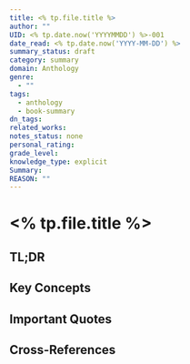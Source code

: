 ```yaml
---
title: <% tp.file.title %>
author: ""
UID: <% tp.date.now('YYYYMMDD') %>-001
date_read: <% tp.date.now('YYYY-MM-DD') %>
summary_status: draft
category: summary
domain: Anthology
genre:
  - ""
tags:
  - anthology
  - book-summary
dn_tags: 
related_works: 
notes_status: none
personal_rating: 
grade_level: 
knowledge_type: explicit
Summary: 
REASON: ""
---
```


# <% tp.file.title %>

## TL;DR

## Key Concepts

## Important Quotes

## Cross-References
